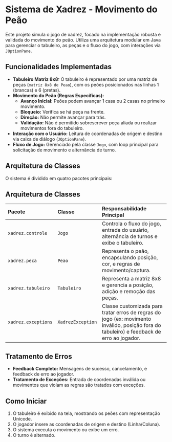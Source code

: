 # Sistema de Xadrez - Movimento do Peão

Este projeto simula o jogo de xadrez, focado na implementação robusta e validada do movimento do peão. Utiliza uma arquitetura modular em Java para gerenciar o tabuleiro, as peças e o fluxo do jogo, com interações via `JOptionPane`.

## Funcionalidades Implementadas
* **Tabuleiro Matriz 8x8:** O tabuleiro é representado por uma matriz de peças (`matriz 8x8 de Peao`), com os peões posicionados nas linhas 1 (brancas) e 6 (pretas).
* **Movimento do Peão (Regras Específicas):**
    * **Avanço Inicial:** Peões podem avançar 1 casa ou 2 casas no primeiro movimento.
    * **Bloqueio:** Verifica se há peça na frente.
    * **Direção:** Não permite avançar para trás.
    * **Validação:** Não é permitido sobrescrever peça aliada ou realizar movimentos fora do tabuleiro.
* **Interação com o Usuário:** Leitura de coordenadas de origem e destino via caixa de diálogo (`JOptionPane`).
* **Fluxo de Jogo:** Gerenciado pela classe `Jogo`, com loop principal para solicitação de movimento e alternância de turno.

## Arquitetura de Classes

O sistema é dividido em quatro pacotes principais:

## Arquitetura de Classes

| Pacote | Classe | Responsabilidade Principal |
| :--- | :--- | :--- |
| `xadrez.controle` | `Jogo` | Controla o fluxo do jogo, entrada do usuário, alternância de turnos e exibe o tabuleiro. |
| `xadrez.peca` | `Peao` | Representa o peão, encapsulando posição, cor, e regras de movimento/captura. |
| `xadrez.tabuleiro` | `Tabuleiro` | Representa a matriz 8x8 e gerencia a posição, adição e remoção das peças. |
| `xadrez.exceptions`| `XadrezException` | Classe customizada para tratar erros de regras do jogo (ex: movimento inválido, posição fora do tabuleiro) e feedback de erro ao jogador. |


## Tratamento de Erros
* **Feedback Completo:** Mensagens de sucesso, cancelamento, e feedback de erro ao jogador.
* **Tratamento de Exceções:** Entrada de coordenadas inválida ou movimentos que violam as regras são tratados com exceções.

 ## Como Iniciar
1.  O tabuleiro é exibido na tela, mostrando os peões com representação Unicode.
2.  O jogador insere as coordenadas de origem e destino (Linha/Coluna).
3.  O sistema executa o movimento ou exibe um erro.
4.  O turno é alternado.
